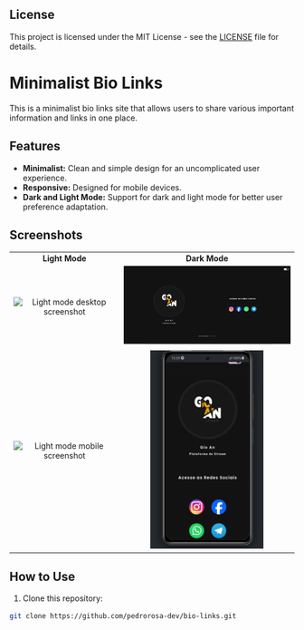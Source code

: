 ## License

This project is licensed under the MIT License - see the [LICENSE](LICENSE) file for details.

# Minimalist Bio Links

This is a minimalist bio links site that allows users to share various important information and links in one place.

## Features

- **Minimalist:** Clean and simple design for an uncomplicated user experience.
- **Responsive:** Designed for mobile devices.
- **Dark and Light Mode:** Support for dark and light mode for better user preference adaptation.

## Screenshots

<table>
  <tr>
    <td align="center"><b>Light Mode</b></td>
    <td align="center"><b>Dark Mode</b></td>
  </tr>
  <tr>
    <td align="center"><img src="./assets/images/desktop-light-projeto50.png" alt="Light mode desktop screenshot" width="400"></td>
    <td align="center"><img src="./assets/images/desktop-dark-projeto50.png" alt="Dark mode desktop screenshot" width="400"></td>
  </tr>
  <tr>
    <td align="center"><img src="./assets/images/mobile-light-projeto50.png" alt="Light mode mobile screenshot" width="200"></td>
    <td align="center"><img src="./assets/images/mobile-dark-projeto50.png" alt="Dark mode mobile screenshot" width="200"></td>
  </tr>
</table>

## How to Use

1. Clone this repository:

```bash
git clone https://github.com/pedrorosa-dev/bio-links.git

